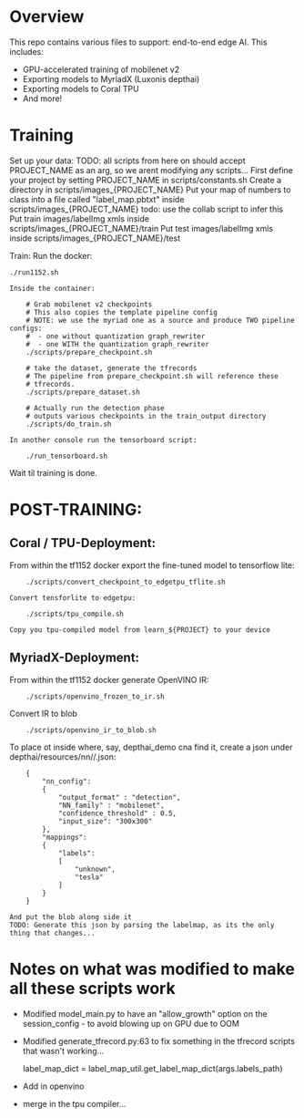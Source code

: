# Overview

This repo contains various files to support: end-to-end edge AI. This includes:
  - GPU-accelerated training of mobilenet v2
  - Exporting models to MyriadX (Luxonis depthai)
  - Exporting models to Coral TPU
  - And more!

# Training 


Set up your data:
        TODO: all scripts from here on should accept PROJECT_NAME as an arg, so we arent modifying any scripts...
    First define your project by setting PROJECT_NAME in scripts/constants.sh
    Create a directory in scripts/images_{PROJECT_NAME}
    Put your map of numbers to class into a file called "label_map.pbtxt" inside scripts/images_{PROJECT_NAME}
        todo: use the collab script to infer this
    Put train images/labelImg xmls inside scripts/images_{PROJECT_NAME}/train
    Put test images/labelImg xmls inside scripts/images_{PROJECT_NAME}/test

Train:
    Run the docker:

    ./run1152.sh

    Inside the container:

        # Grab mobilenet v2 checkpoints
        # This also copies the template pipeline config
        # NOTE: we use the myriad one as a source and produce TWO pipeline configs:
        #  - one without quantization graph_rewriter
        #  - one WITH the quantization graph_rewriter
        ./scripts/prepare_checkpoint.sh

        # take the dataset, generate the tfrecords
        # The pipeline from prepare_checkpoint.sh will reference these
        # tfrecords.
        ./scripts/prepare_dataset.sh   

        # Actually run the detection phase
        # outputs various checkpoints in the train_output directory
        ./scripts/do_train.sh

    In another console run the tensorboard script:

        ./run_tensorboard.sh

Wait til training is done.

# POST-TRAINING:

## Coral / TPU-Deployment:
From within the tf1152 docker export the fine-tuned model to tensorflow lite:

        ./scripts/convert_checkpoint_to_edgetpu_tflite.sh

    Convert tensforlite to edgetpu:

        ./scripts/tpu_compile.sh

    Copy you tpu-compiled model from learn_${PROJECT} to your device

    

## MyriadX-Deployment:
From within the tf1152 docker generate OpenVINO IR:
    
        ./scripts/openvino_frozen_to_ir.sh

Convert IR to blob

        ./scripts/openvino_ir_to_blob.sh

To place ot inside where, say, depthai_demo cna find it, create a json under depthai/resources/nn/<modeldir>/<modeldir>.json:
 
        {
            "nn_config":
            {
                "output_format" : "detection",
                "NN_family" : "mobilenet",
                "confidence_threshold" : 0.5,
                "input_size": "300x300"
            },
            "mappings":
            {
                "labels":
                [
                    "unknown",
                    "tesla"
                ]
            }
        }

    And put the blob along side it
    TODO: Generate this json by parsing the labelmap, as its the only thing that changes...

    
# Notes on what was modified to make all these scripts work
 - Modified model_main.py to have an "allow_growth" option on the session_config - to avoid blowing up on GPU due to OOM
 - Modified generate_tfrecord.py:63 to fix something in the tfrecord scripts that wasn't working...

    label_map_dict = label_map_util.get_label_map_dict(args.labels_path)

 - Add in openvino
 - merge in the tpu compiler...
